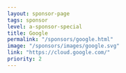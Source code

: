 ```yaml
---
layout: sponsor-page
tags: sponsor
level: a-sponsor-special
title: Google
permalink: "/sponsors/google.html"
image: "/sponsors/images/google.svg"
link: "https://cloud.google.com/"
priority: 2
---
```

